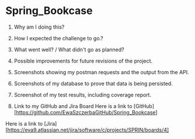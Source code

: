# Spring_Bookcase

1. Why am I doing this? 

2. How I expected the challenge to go.?

3. What went well? / What didn't go as planned? 

4. Possible improvements for future revisions of the project. 

5. Screenshots showing my postman requests and the output from the API. 



6. Screenshots of my database to prove that data is being persisted. 

7. Screenshot of my test results, including coverage report. 

8. Link to my GitHub and Jira Board
Here is a link to [GitHub] [https://github.com/EwaSzczerbaGitHub/Spring_Bookcase]

Here is a link to [Jira] [https://eva9.atlassian.net/jira/software/c/projects/SPRIN/boards/4]
